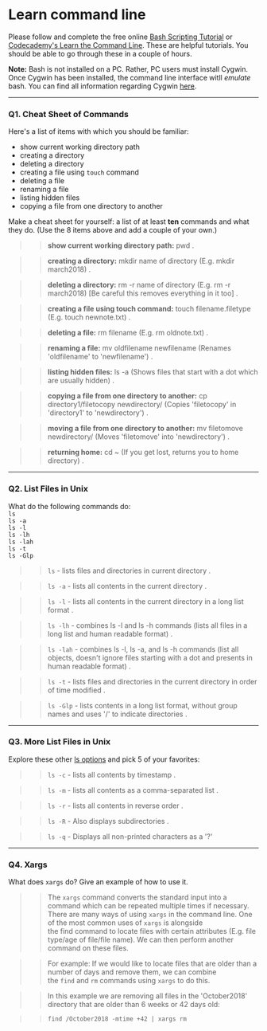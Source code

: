 # Learn command line

Please follow and complete the free online [Bash Scripting Tutorial](https://ryanstutorials.net/bash-scripting-tutorial/) or [Codecademy's Learn the Command Line](https://www.codecademy.com/learn/learn-the-command-line). These are helpful tutorials. You should be able to go through these in a couple of hours.

**Note:** Bash is not installed on a PC. Rather, PC users must install Cygwin. Once Cygwin has been installed, the command line interface witll _emulate_ bash. You can find all information regarding Cygwin [here](https://www.cygwin.com/).

---

### Q1.  Cheat Sheet of Commands  

Here's a list of items with which you should be familiar:  
* show current working directory path
* creating a directory
* deleting a directory
* creating a file using `touch` command
* deleting a file
* renaming a file
* listing hidden files
* copying a file from one directory to another

Make a cheat sheet for yourself: a list of at least **ten** commands and what they do.  (Use the 8 items above and add a couple of your own.)  

>>  **show current working directory path:** pwd . 

>>  **creating a directory:** mkdir name of directory (E.g. mkdir march2018) . 

>>  **deleting a directory:** rm -r name of directory (E.g. rm -r march2018) [Be careful this removes everything in it too] .

>>  **creating a file using touch command:** touch filename.filetype (E.g. touch newnote.txt) . 

>>  **deleting a file:** rm filename (E.g. rm oldnote.txt) .

>>  **renaming a file:** mv oldfilename newfilename (Renames 'oldfilename' to 'newfilename') . 

>>  **listing hidden files:** ls -a (Shows files that start with a dot which are usually hidden) .

>>  **copying a file from one directory to another:** cp directory1/filetocopy newdirectory/ (Copies 'filetocopy' in 'directory1' to 'newdirectory') .

>> **moving a file from one directory to another:** mv filetomove newdirectory/ (Moves 'filetomove' into 'newdirectory') .

>> **returning home:** cd ~ (If you get lost, returns you to home directory) .


---

### Q2.  List Files in Unix   

What do the following commands do:  
`ls`  
`ls -a`  
`ls -l`  
`ls -lh`  
`ls -lah`  
`ls -t`  
`ls -Glp`  

>>  `ls` - lists files and directories in current directory .

>>  `ls -a` - lists all contents in the current directory .

>>  `ls -l` - lists all contents in the current directory in a long list format .

>>  `ls -lh` - combines ls -l and ls -h commands (lists all files in a long list and human readable format) .

>>  `ls -lah` - combines ls -l, ls -a, and ls -h commands (list all objects, doesn't ignore files starting with a dot and presents in human readable format) .

>>  `ls -t` - lists files and directories in the current directory in order of time modified .

>>  `ls -Glp` - lists contents in a long list format, without group names and uses '/' to indicate directories .

---

### Q3.  More List Files in Unix  

Explore these other [ls options](http://www.techonthenet.com/unix/basic/ls.php) and pick 5 of your favorites:

>>  `ls -c` - lists all contents by timestamp .

>>  `ls -m` - lists all contents as a comma-separated list . 

>>  `ls -r` - lists all contents in reverse order . 

>>  `ls -R` - Also displays subdirectories . 

>>  `ls -q` - Displays all non-printed characters as a '?'  

---

### Q4.  Xargs   

What does `xargs` do? Give an example of how to use it.

>> The `xargs` command converts the standard input into a command which can be repeated multiple times if necessary. There are many ways of using `xargs` in the command line. One of the most common uses of `xargs` is alongside the find command to locate files with certain attributes (E.g. file type/age of file/file name). We can then perform another command on these files.    

>> For example: If we would like to locate files that are older than a number of days and remove them, we can combine the `find` and `rm` commands using `xargs` to do this.   

>> In this example we are removing all files in the 'October2018' directory that are older than 6 weeks or 42 days old:  

>> `find /October2018 -mtime +42 | xargs rm`

 

